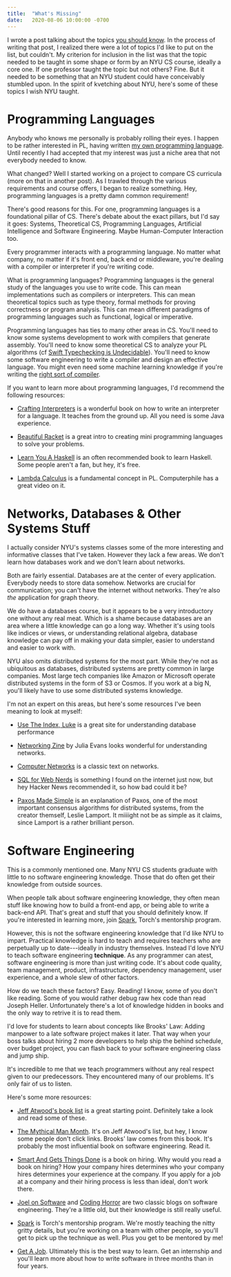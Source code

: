```yaml
---
title:  "What's Missing"
date:   2020-08-06 10:00:00 -0700
---
```


I wrote a post talking about the topics [you should
know](https://blog.torchnyu.com/2020/05/31/stuff-you-should-know.html). In
the process of writing that post, I realized there were a lot of
topics I'd like to put on the list, but couldn't. My criterion for
inclusion in the list was that the topic needed to be taught in some
shape or form by an NYU CS course, ideally a core one. If one
professor taught the topic but not others? Fine. But it needed to be
something that an NYU student could have conceivably stumbled upon. In
the spirit of kvetching about NYU, here's some of these topics I wish
NYU taught.

# Programming Languages

Anybody who knows me personally is probably rolling their eyes. I
happen to be rather interested in PL, having written [my own
programming language](https://github.com/nicholaslyang/saber). Until
recently I had accepted that my interest was just a niche area that
not everybody needed to know.

What changed? Well I started working on a project to compare CS
curricula (more on that in another post). As I trawled through the
various requirements and course offers, I began to realize
something. Hey, programming languages is a pretty damn common
requirement!

There's good reasons for this. For one, programming languages is a
foundational pillar of CS. There's debate about the exact pillars, but
I'd say it goes: Systems, Theoretical CS, Programming Languages,
Artificial Intelligence and Software Engineering. Maybe Human-Computer
Interaction too.

Every programmer interacts with a programming language. No
matter what company, no matter if it's front end, back end or
middleware, you're dealing with a compiler or interpreter if you're
writing code.

What is programming languages? Programming languages is the general
study of the languages you use to write code. This can mean
implementations such as compilers or interpreters. This can mean
theoretical topics such as type theory, formal methods for proving
correctness or program analysis. This can mean different paradigms of
programming languages such as functional, logical or imperative.

Programming languages has ties to many other areas in CS. You'll need
to know some systems development to work with compilers that generate
assembly. You'll need to know some theoretical CS to analyze your PL
algorithms (cf [Swift Typechecking is
Undecidable](https://forums.swift.org/t/swift-type-checking-is-undecidable/39024)). You'll
need to know some software engineering to write a compiler and design
an effective language. You might even need some machine learning
knowledge if you're writing the [right sort of
compiler](https://www.tensorflow.org/swift).

If you want to learn more about programming languages, I'd recommend
the following resources:

- [Crafting Interpreters](http://www.craftinginterpreters.com/) is a wonderful book on how to write an
  interpreter for a language. It teaches from the ground up. All you
  need is some Java experience.

- [Beautiful Racket](https://beautifulracket.com/) is a great intro to
  creating mini programming languages to solve your problems.

- [Learn You A Haskell](http://learnyouahaskell.com/) is an often
  recommended book to learn Haskell. Some people aren't a fan, but
  hey, it's free.

- [Lambda Calculus](https://www.youtube.com/watch?v=eis11j_iGMs) is a
  fundamental concept in PL. Computerphile has a great video on it.

# Networks, Databases & Other Systems Stuff

I actually consider NYU's systems classes some of the more interesting
and informative classes that I've taken. However they lack a few
areas. We don't learn how databases work and we don't learn about
networks.

Both are fairly essential. Databases are at the center of every
application. Everybody needs to store data somehow. Networks are
crucial for communication; you can't have the internet without
networks. They're also *the* application for graph theory.

We do have a databases course, but it appears to be a very
introductory one without any real meat. Which is a shame because
databases are an area where a little knowledge can go a long
way. Whether it's using tools like indices or views, or understanding
relational algebra, database knowledge can pay off in making your data
simpler, easier to understand and easier to work with.

NYU also omits distributed systems for the most part. While they're
not as ubiquitous as databases, distributed systems are pretty common
in large companies. Most large tech companies like Amazon or Microsoft
operate distributed systems in the form of S3 or Cosmos. If you work
at a big N, you'll likely have to use some distributed systems
knowledge.

I'm not an expert on this areas, but here's some resources I've been
meaning to look at myself:

- [Use The Index, Luke](https://use-the-index-luke.com/) is a great
  site for understanding database performance

- [Networking Zine](https://jvns.ca/networking-zine.pdf) by Julia
  Evans looks wonderful for understanding networks.

- [Computer
  Networks](https://www.amazon.com/Computer-Networks-Andrew-S-Tanenbaum-ebook/dp/B006Y1BKGC)
  is a classic text on networks.

- [SQL for Web Nerds](http://philip.greenspun.com/sql/) is something I
  found on the internet just now, but hey Hacker News recommended it,
  so how bad could it be?

- [Paxos Made
  Simple](https://lamport.azurewebsites.net/pubs/paxos-simple.pdf) is
  an explanation of Paxos, one of the most important consensus
  algorithms for distributed systems, from the creator themself,
  Leslie Lamport. It miiiight not be as simple as it claims, since
  Lamport is a rather brilliant person.

# Software Engineering

This is a commonly mentioned one. Many NYU CS students graduate with
little to no software engineering knowledge. Those that do often get
their knowledge from outside sources.

When people talk about software engineering knowledge, they often mean
stuff like knowing how to build a front-end app, or being able to
write a back-end API. That's great and stuff that you should
definitely know. If you're interested in learning more, join
[Spark](https://spark.torchnyu.com/), Torch's mentorship program.

However, this is not the software engineering knowledge that I'd like
NYU to impart. Practical knowledge is hard to teach and requires
teachers who are perpetually up to date---ideally in industry
themselves. Instead I'd love NYU to teach software engineering
**technique**. As any programmer can atest, software engineering is
more than just writing code. It's about code quality, team management,
product, infrastructure, dependency management, user experience, and a
whole slew of other factors.

How do we teach these factors? Easy. Reading! I know, some of you
don't like reading. Some of you would rather debug raw hex code than
read Joseph Heller. Unfortunately there's a lot of knowledge hidden in
books and the only way to retrive it is to read them.

I'd love for students to learn about concepts like Brooks' Law: Adding
manpower to a late software project makes it later. That way when your
boss talks about hiring 2 more developers to help ship the behind
schedule, over budget project, you can flash back to your software
engineering class and jump ship.

It's incredible to me that we teach programmers without any real
respect given to our predecessors. They encountered many of our
problems. It's only fair of us to listen.

Here's some more resources:

- [Jeff Atwood's book
  list](https://blog.codinghorror.com/recommended-reading-for-developers/)
  is a great starting point. Definitely take a look and read some of these.

- [The Mythical Man
  Month](https://www.amazon.com/dp/0201835959/?tag=codihorr-20). It's
  on Jeff Atwood's list, but hey, I know some people don't click
  links. Brooks' law comes from this book. It's probably the most
  influential book on software engineering. Read it.

- [Smart And Gets Things
  Done](https://www.amazon.com/Smart-Gets-Things-Done-Technical/dp/1590598385)
  is a book on hiring. Why would you read a book on hiring? How your
  company hires determines who your company hires determines your
  experience at the company. If you apply for a job at a company and
  their hiring process is less than ideal, don't work there.

- [Joel on Software](https://www.joelonsoftware.com/) and [Coding
  Horror](https://blog.codinghorror.com/) are two classic blogs on
  software engineering. They're a little old, but their knowledge is
  still really useful.

- [Spark](https://spark.torchnyu.com/) is Torch's mentorship
  program. We're mostly teaching the nitty gritty details, but you're
  working on a team with other people, so you'll get to pick up the
  technique as well. Plus you get to be mentored by me!

- [Get A
  Job](https://blog.torchnyu.com/2020/01/02/first-job.html). Ultimately
  this is the best way to learn. Get an internship and you'll learn
  more about how to write software in three months than in four years.
